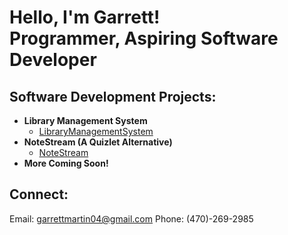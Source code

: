 <h1>Hello, I'm Garrett! <br/><a>Programmer</a>, <a>Aspiring Software Developer</a></h1>

<h2> Software Development Projects:</h2>

- <b>Library Management System</b>
  - [LibraryManagementSystem](https://github.com/garrettmartin04/LibraryManagementSystem)
- <b>NoteStream  (A Quizlet Alternative) </b>
  - [NoteStream](https://github.com/garrettmartin04/team6Project)
- <b>More Coming Soon!</b>

<h2> Connect:</h2>

<a>Email: garrettmartin04@gmail.com</a>
<a>Phone: (470)-269-2985</a>
